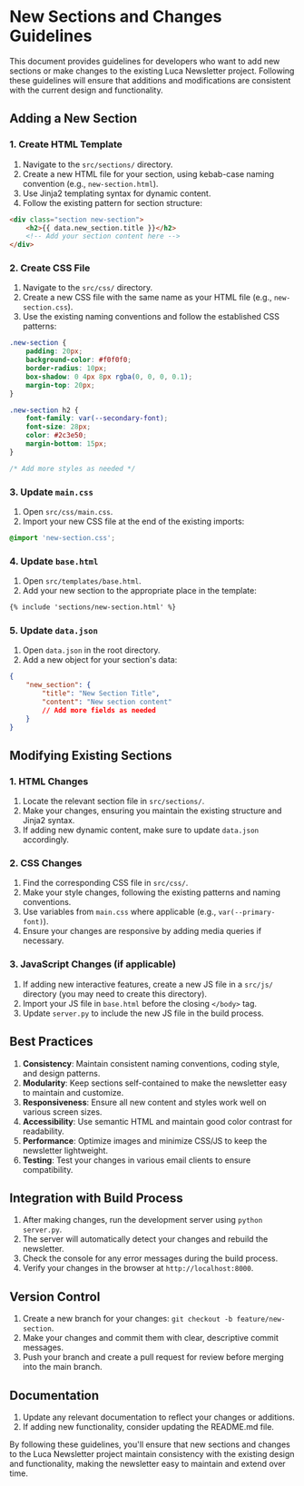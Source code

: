 # New Sections and Changes Guidelines

This document provides guidelines for developers who want to add new sections or make changes to the existing Luca Newsletter project. Following these guidelines will ensure that additions and modifications are consistent with the current design and functionality.

## Adding a New Section

### 1. Create HTML Template

1. Navigate to the `src/sections/` directory.
2. Create a new HTML file for your section, using kebab-case naming convention (e.g., `new-section.html`).
3. Use Jinja2 templating syntax for dynamic content.
4. Follow the existing pattern for section structure:

```html
<div class="section new-section">
    <h2>{{ data.new_section.title }}</h2>
    <!-- Add your section content here -->
</div>
```

### 2. Create CSS File

1. Navigate to the `src/css/` directory.
2. Create a new CSS file with the same name as your HTML file (e.g., `new-section.css`).
3. Use the existing naming conventions and follow the established CSS patterns:

```css
.new-section {
    padding: 20px;
    background-color: #f0f0f0;
    border-radius: 10px;
    box-shadow: 0 4px 8px rgba(0, 0, 0, 0.1);
    margin-top: 20px;
}

.new-section h2 {
    font-family: var(--secondary-font);
    font-size: 28px;
    color: #2c3e50;
    margin-bottom: 15px;
}

/* Add more styles as needed */
```

### 3. Update `main.css`

1. Open `src/css/main.css`.
2. Import your new CSS file at the end of the existing imports:

```css
@import 'new-section.css';
```

### 4. Update `base.html`

1. Open `src/templates/base.html`.
2. Add your new section to the appropriate place in the template:

```html
{% include 'sections/new-section.html' %}
```

### 5. Update `data.json`

1. Open `data.json` in the root directory.
2. Add a new object for your section's data:

```json
{
    "new_section": {
        "title": "New Section Title",
        "content": "New section content"
        // Add more fields as needed
    }
}
```

## Modifying Existing Sections

### 1. HTML Changes

1. Locate the relevant section file in `src/sections/`.
2. Make your changes, ensuring you maintain the existing structure and Jinja2 syntax.
3. If adding new dynamic content, make sure to update `data.json` accordingly.

### 2. CSS Changes

1. Find the corresponding CSS file in `src/css/`.
2. Make your style changes, following the existing patterns and naming conventions.
3. Use variables from `main.css` where applicable (e.g., `var(--primary-font)`).
4. Ensure your changes are responsive by adding media queries if necessary.

### 3. JavaScript Changes (if applicable)

1. If adding new interactive features, create a new JS file in a `src/js/` directory (you may need to create this directory).
2. Import your JS file in `base.html` before the closing `</body>` tag.
3. Update `server.py` to include the new JS file in the build process.

## Best Practices

1. **Consistency**: Maintain consistent naming conventions, coding style, and design patterns.
2. **Modularity**: Keep sections self-contained to make the newsletter easy to maintain and customize.
3. **Responsiveness**: Ensure all new content and styles work well on various screen sizes.
4. **Accessibility**: Use semantic HTML and maintain good color contrast for readability.
5. **Performance**: Optimize images and minimize CSS/JS to keep the newsletter lightweight.
6. **Testing**: Test your changes in various email clients to ensure compatibility.

## Integration with Build Process

1. After making changes, run the development server using `python server.py`.
2. The server will automatically detect your changes and rebuild the newsletter.
3. Check the console for any error messages during the build process.
4. Verify your changes in the browser at `http://localhost:8000`.

## Version Control

1. Create a new branch for your changes: `git checkout -b feature/new-section`.
2. Make your changes and commit them with clear, descriptive commit messages.
3. Push your branch and create a pull request for review before merging into the main branch.

## Documentation

1. Update any relevant documentation to reflect your changes or additions.
2. If adding new functionality, consider updating the README.md file.

By following these guidelines, you'll ensure that new sections and changes to the Luca Newsletter project maintain consistency with the existing design and functionality, making the newsletter easy to maintain and extend over time.